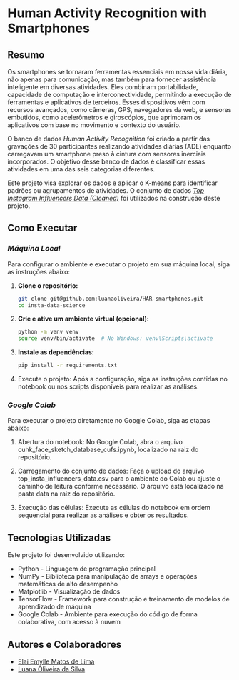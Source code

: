 # Human Activity Recognition with Smartphones

## Resumo

Os smartphones se tornaram ferramentas essenciais em nossa vida diária, não apenas para comunicação, mas também para fornecer assistência inteligente em diversas atividades. Eles combinam portabilidade, capacidade de computação e interconectividade, permitindo a execução de ferramentas e aplicativos de terceiros. Esses dispositivos vêm com recursos avançados, como câmeras, GPS, navegadores da web, e sensores embutidos, como acelerômetros e giroscópios, que aprimoram os aplicativos com base no movimento e contexto do usuário.

O banco de dados *Human Activity Recognition* foi criado a partir das gravações de 30 participantes realizando atividades diárias (ADL) enquanto carregavam um smartphone preso à cintura com sensores inerciais incorporados. O objetivo desse banco de dados é classificar essas atividades em uma das seis categorias diferentes.

Este projeto visa explorar os dados e aplicar o K-means para identificar padrões ou agrupamentos de atividades. O conjunto de dados [*Top Instagram Influencers Data (Cleaned)*](https://www.kaggle.com/datasets/uciml/human-activity-recognition-with-smartphones) foi utilizados na construção deste projeto.

## Como Executar

### *Máquina Local*
Para configurar o ambiente e executar o projeto em sua máquina local, siga as instruções abaixo:

1. **Clone o repositório:**
   ```bash
   git clone git@github.com:luanaoliveira/HAR-smartphones.git
   cd insta-data-science
   ```
2. **Crie e ative um ambiente virtual (opcional):**
   ```bash
   python -m venv venv
   source venv/bin/activate  # No Windows: venv\Scripts\activate
   ```
3. **Instale as dependências:**
   ```bash
   pip install -r requirements.txt
   ```
4. Execute o projeto:
Após a configuração, siga as instruções contidas no notebook ou nos scripts disponíveis para realizar as análises.

### *Google Colab*
Para executar o projeto diretamente no Google Colab, siga as etapas abaixo:

1. Abertura do notebook: 
No Google Colab, abra o arquivo cuhk_face_sketch_database_cufs.ipynb, localizado na raiz do repositório.

2. Carregamento do conjunto de dados:
Faça o upload do arquivo top_insta_influencers_data.csv para o ambiente do Colab ou ajuste o caminho de leitura conforme necessário. O arquivo está localizado na pasta data na raiz do repositório.

3. Execução das células:
Execute as células do notebook em ordem sequencial para realizar as análises e obter os resultados.

## Tecnologias Utilizadas
  Este projeto foi desenvolvido utilizando:

   - Python - Linguagem de programação principal
   - NumPy - Biblioteca para manipulação de arrays e operações matemáticas de alto desempenho
   - Matplotlib - Visualização de dados
   - TensorFlow - Framework para construção e treinamento de modelos de aprendizado de máquina
   - Google Colab - Ambiente para execução do código de forma colaborativa, com acesso à nuvem

## Autores e Colaboradores

- [Elai Emylle Matos de Lima](https://www.linkedin.com/in/elaimatos/)
- [Luana Oliveira da Silva](https://github.com/luanaoliveira)

